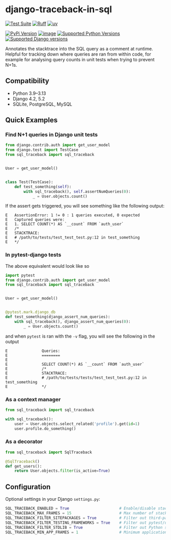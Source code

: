 # django-traceback-in-sql

[![Test Suite](https://github.com/jvacek/django-traceback-in-sql/actions/workflows/test.yml/badge.svg)](https://github.com/jvacek/django-traceback-in-sql/actions/workflows/test.yml)
[![Ruff](https://img.shields.io/endpoint?url=https://raw.githubusercontent.com/astral-sh/ruff/main/assets/badge/v2.json)](https://github.com/astral-sh/ruff)
[![uv](https://img.shields.io/endpoint?url=https://raw.githubusercontent.com/astral-sh/uv/main/assets/badge/v0.json)](https://github.com/astral-sh/uv)

[![PyPi Version](https://img.shields.io/pypi/v/django-traceback-in-sql.svg)](https://pypi.python.org/pypi/django-traceback-in-sql)
[![image](https://img.shields.io/pypi/l/django-traceback-in-sql.svg)](https://github.com/astral-sh/django-traceback-in-sql/blob/main/LICENSE)
[![Supported Python Versions](https://img.shields.io/pypi/pyversions/django-traceback-in-sql.svg)](https://pypi.python.org/pypi/django-traceback-in-sql)
[![Supported Django versions](https://img.shields.io/pypi/frameworkversions/django/django-traceback-in-sql)](https://pypi.python.org/pypi/django-traceback-in-sql)

Annotates the stacktrace into the SQL query as a comment at runtime. Helpful for tracking down where queries are ran from within code, for example for analysing query counts in unit tests when trying to prevent N+1s.

## Compatibility

- Python 3.9–3.13
- Django 4.2, 5.2
- SQLite, PostgreSQL, MySQL

## Quick Examples

### Find N+1 queries in Django unit tests

```python
from django.contrib.auth import get_user_model
from django.test import TestCase
from sql_traceback import sql_traceback


User = get_user_model()


class Test(TestCase):
    def test_something(self):
        with sql_traceback(), self.assertNumQueries(0):
            _ = User.objects.count()
```

If the assert gets triggered, you will see something like the following output:

```text
E   AssertionError: 1 != 0 : 1 queries executed, 0 expected
E   Captured queries were:
E   1. SELECT COUNT(*) AS `__count` FROM `auth_user`
E   /*
E   STACKTRACE:
E   # /path/to/tests/test_test_test.py:12 in test_something
E   */
```

### In pytest-django tests

The above equivalent would look like so

```python
import pytest
from django.contrib.auth import get_user_model
from sql_traceback import sql_traceback


User = get_user_model()


@pytest.mark.django_db
def test_something(django_assert_num_queries):
    with sql_traceback(), django_assert_num_queries(0):
        _ = User.objects.count()
```

and when `pytest` is ran with the `-v` flag, you will see the following in the output

```text
E               Queries:
E               ========
E
E               SELECT COUNT(*) AS `__count` FROM `auth_user`
E               /*
E               STACKTRACE:
E               # /path/to/tests/tests/test_test_test.py:12 in test_something
E               */
```

### As a context manager

```python
from sql_traceback import sql_traceback

with sql_traceback():
    user = User.objects.select_related('profile').get(id=1)
    user.profile.do_something()
```

### As a decorator

```python
from sql_traceback import SqlTraceback

@SqlTraceback()
def get_users():
    return User.objects.filter(is_active=True)
```

## Configuration

Optional settings in your Django `settings.py`:

```python
SQL_TRACEBACK_ENABLED = True                      # Enable/disable stacktracing (default: True)
SQL_TRACEBACK_MAX_FRAMES = 15                     # Max number of stack frames (default: 15)
SQL_TRACEBACK_FILTER_SITEPACKAGES = True          # Filter out third-party packages (e.g., **django**, requests, pluggy, etc.) (default: True)
SQL_TRACEBACK_FILTER_TESTING_FRAMEWORKS = True    # Filter out pytest/unittest frames (pytest + unittest) (default: True)
SQL_TRACEBACK_FILTER_STDLIB = True                # Filter out Python standard library frames (e.g., threading, contextlib, etc.) (default: True)
SQL_TRACEBACK_MIN_APP_FRAMES = 1                  # Minimum application frames required (default: 1)
```
